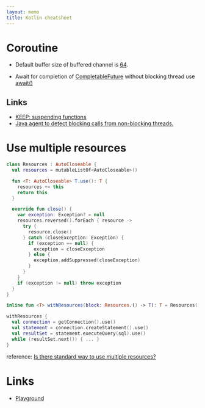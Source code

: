 ```yaml
---
layout: memo
title: Kotlin cheatsheet
---
```


# Coroutine
- Default buffer size of buffered channel is [64](https://kotlinlang.org/api/kotlinx.coroutines/kotlinx-coroutines-core/kotlinx.coroutines.channels/-channel/-factory/-b-u-f-f-e-r-e-d.html).

- Await for completion of [CompletableFuture](https://docs.oracle.com/en/java/javase/11/docs/api/java.base/java/util/concurrent/CompletableFuture.html) without blocking thread
use [await()](https://kotlinlang.org/api/kotlinx.coroutines/kotlinx-coroutines-core/kotlinx.coroutines.future/await.html)

## Links
- [KEEP: suspending functions](https://github.com/Kotlin/KEEP/blob/master/proposals/coroutines.md#suspending-functions)
- [Java agent to detect blocking calls from non-blocking threads.](https://github.com/reactor/BlockHound)

# Use multiple resources
```kotlin
class Resources : AutoCloseable {
  val resources = mutableListOf<AutoCloseable>()

  fun <T: AutoCloseable> T.use(): T {
    resources += this
    return this
  }

  override fun close() {
    var exception: Exception? = null
    resources.reversed().forEach { resource ->
      try {
        resource.close()
      } catch (closeException: Exception) {
        if (exception == null) {
          exception = closeException
        } else {
          exception.addSuppressed(closeException)
        }
      }
    }
    if (exception != null) throw exception
  }
}

inline fun <T> withResources(block: Resources.() -> T): T = Resources().use(block)

withResources {
  val connection = getConnection().use()
  val statement = connection.createStatement().use()
  val resultSet = statement.executeQuery(sql).use()
  while (resultSet.next()) { ... }
}
```

reference: [Is there standard way to use multiple resources?](https://discuss.kotlinlang.org/t/is-there-standard-way-to-use-multiple-resources/2613)

# Links
- [Playground](https://play.kotlinlang.org/)
